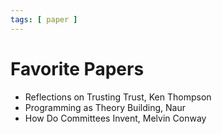 ```yaml
---
tags: [ paper ]
---
```


# Favorite Papers

- Reflections on Trusting Trust, Ken Thompson
- Programming as Theory Building, Naur
- How Do Committees Invent, Melvin Conway
